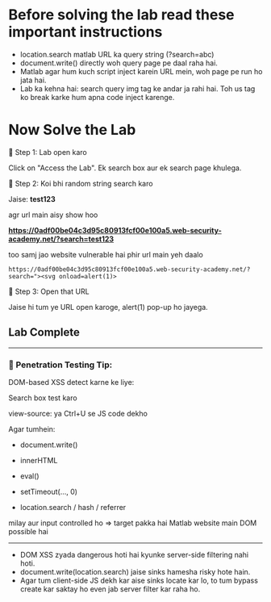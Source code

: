 # Before solving the lab read these important instructions

- location.search matlab URL ka query string (?search=abc)
- document.write() directly woh query page pe daal raha hai.
- Matlab agar hum kuch script inject karein URL mein, woh page pe run ho jata hai.
- Lab ka kehna hai: search query img tag ke andar ja rahi hai. Toh us tag ko break karke hum apna code inject karenge.

# Now Solve the Lab
  🔹 Step 1: Lab open karo
  
Click on "Access the Lab". Ek search box aur ek search page khulega.

🔹 Step 2: Koi bhi random string search karo

Jaise:
**test123**

agr url main aisy show hoo 

**https://0adf00be04c3d95c80913fcf00e100a5.web-security-academy.net/?search=test123**

too samj jao website vulnerable hai phir url main yeh daalo

```https://0adf00be04c3d95c80913fcf00e100a5.web-security-academy.net/?search="><svg onload=alert(1)>```

🔹 Step 3: Open that URL

Jaise hi tum ye URL open karoge, alert(1) pop-up ho jayega.

## Lab Complete

---

### 🔐 Penetration Testing Tip:

DOM-based XSS detect karne ke liye:

Search box test karo

view-source: ya Ctrl+U se JS code dekho

Agar tumhein:

- document.write()

- innerHTML

- eval()

- setTimeout(..., 0)

- location.search / hash / referrer

milay aur input controlled ho ⇒ target pakka hai Matlab website main DOM possible hai

---

- DOM XSS zyada dangerous hoti hai kyunke server-side filtering nahi hoti.
- document.write(location.search) jaise sinks hamesha risky hote hain.
- Agar tum client-side JS dekh kar aise sinks locate kar lo, to tum bypass create kar saktay ho even jab server filter kar raha ho.


